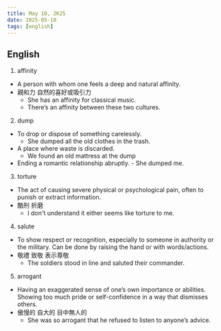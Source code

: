 ```yaml
---
title: May 10, 2K25
date: 2025-05-10
tags: [english]
---
```


## English

1. affinity
  - A person with whom one feels a deep and natural affinity.
  - 親和力 自然的喜好或吸引力
    - She has an affinity for classical music.
    - There’s an affinity between these two cultures.
2. dump
  - To drop or dispose of something carelessly.
    - She dumped all the old clothes in the trash.
  - A place where waste is discarded.
    - We found an old mattress at the dump
  -  Ending a romantic relationship abruptly.
    - She dumped me.
3. torture
  - The act of causing severe physical or psychological pain, often to punish or extract information.
  - 酷刑 折磨
    - I don't understand it either seems like torture to me.
4. salute
  - To show respect or recognition, especially to someone in authority or the military. Can be done by raising the hand or with words/actions.
  - 敬禮 致敬 表示尊敬
    - The soldiers stood in line and saluted their commander.
5. arrogant
  - Having an exaggerated sense of one’s own importance or abilities. Showing too much pride or self-confidence in a way that dismisses others.
  - 傲慢的 自大的 目中無人的
    - She was so arrogant that he refused to listen to anyone’s advice.